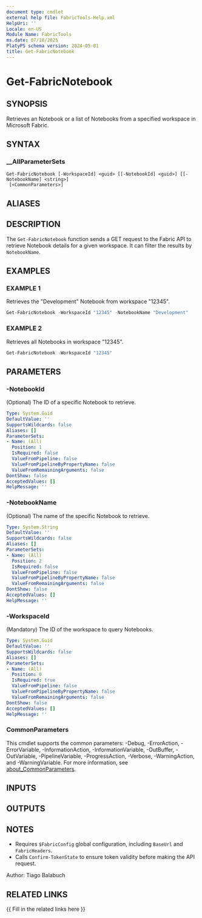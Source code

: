 ```yaml
---
document type: cmdlet
external help file: FabricTools-Help.xml
HelpUri: ''
Locale: en-US
Module Name: FabricTools
ms.date: 07/18/2025
PlatyPS schema version: 2024-05-01
title: Get-FabricNotebook
---
```


# Get-FabricNotebook

## SYNOPSIS

Retrieves an Notebook or a list of Notebooks from a specified workspace in Microsoft Fabric.

## SYNTAX

### __AllParameterSets

```
Get-FabricNotebook [-WorkspaceId] <guid> [[-NotebookId] <guid>] [[-NotebookName] <string>]
 [<CommonParameters>]
```

## ALIASES

## DESCRIPTION

The `Get-FabricNotebook` function sends a GET request to the Fabric API to retrieve Notebook details for a given workspace.
It can filter the results by `NotebookName`.

## EXAMPLES

### EXAMPLE 1

Retrieves the "Development" Notebook from workspace "12345".

```powershell
Get-FabricNotebook -WorkspaceId "12345" -NotebookName "Development"
```

### EXAMPLE 2

Retrieves all Notebooks in workspace "12345".

```powershell
Get-FabricNotebook -WorkspaceId "12345"
```

## PARAMETERS

### -NotebookId

(Optional) The ID of a specific Notebook to retrieve.

```yaml
Type: System.Guid
DefaultValue: ''
SupportsWildcards: false
Aliases: []
ParameterSets:
- Name: (All)
  Position: 1
  IsRequired: false
  ValueFromPipeline: false
  ValueFromPipelineByPropertyName: false
  ValueFromRemainingArguments: false
DontShow: false
AcceptedValues: []
HelpMessage: ''
```

### -NotebookName

(Optional) The name of the specific Notebook to retrieve.

```yaml
Type: System.String
DefaultValue: ''
SupportsWildcards: false
Aliases: []
ParameterSets:
- Name: (All)
  Position: 2
  IsRequired: false
  ValueFromPipeline: false
  ValueFromPipelineByPropertyName: false
  ValueFromRemainingArguments: false
DontShow: false
AcceptedValues: []
HelpMessage: ''
```

### -WorkspaceId

(Mandatory) The ID of the workspace to query Notebooks.

```yaml
Type: System.Guid
DefaultValue: ''
SupportsWildcards: false
Aliases: []
ParameterSets:
- Name: (All)
  Position: 0
  IsRequired: true
  ValueFromPipeline: false
  ValueFromPipelineByPropertyName: false
  ValueFromRemainingArguments: false
DontShow: false
AcceptedValues: []
HelpMessage: ''
```

### CommonParameters

This cmdlet supports the common parameters: -Debug, -ErrorAction, -ErrorVariable,
-InformationAction, -InformationVariable, -OutBuffer, -OutVariable, -PipelineVariable,
-ProgressAction, -Verbose, -WarningAction, and -WarningVariable. For more information, see
[about_CommonParameters](https://go.microsoft.com/fwlink/?LinkID=113216).

## INPUTS

## OUTPUTS

## NOTES

- Requires `$FabricConfig` global configuration, including `BaseUrl` and `FabricHeaders`.
- Calls `Confirm-TokenState` to ensure token validity before making the API request.

Author: Tiago Balabuch

## RELATED LINKS

{{ Fill in the related links here }}

